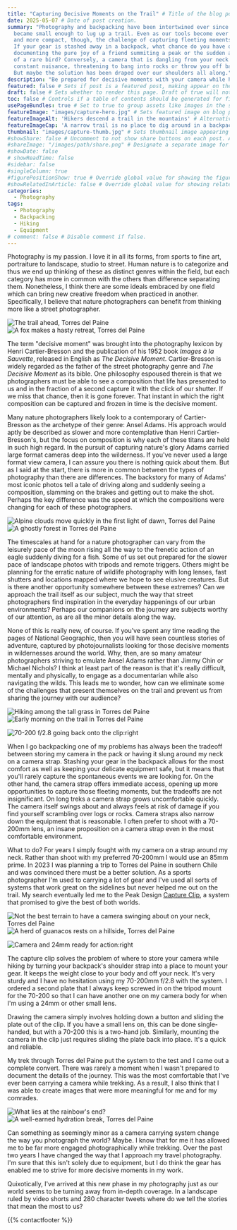 ```yaml
---
title: "Capturing Decisive Moments on the Trail" # Title of the blog post.
date: 2025-05-07 # Date of post creation.
summary: "Photography and backpacking have been intertwined ever since cameras
  became small enough to lug up a trail. Even as our tools become ever lighter
  and more compact, though, the challenge of capturing fleeting moments remains.
  If your gear is stashed away in a backpack, what chance do you have of
  documenting the pure joy of a friend summiting a peak or the sudden appearance
  of a rare bird? Conversely, a camera that is dangling from your neck is a
  constant nuisance, threatening to bang into rocks or throw you off balance.
  But maybe the solution has been draped over our shoulders all along."
description: "Be prepared for decisive moments with your camera while hiking" # Description used for search engine.
featured: false # Sets if post is a featured post, making appear on the home page side bar.
draft: false # Sets whether to render this page. Draft of true will not be rendered.
toc: false # Controls if a table of contents should be generated for first-level links automatically.
usePageBundles: true # Set to true to group assets like images in the same folder as this post.
featureImage: "images/capture-hero.jpg" # Sets featured image on blog post.
featureImageAlt: 'Hikers descend a trail in the mountains' # Alternative text for featured image.
featureImageCap: 'A narrow trail is no place to dig around in a backpack for your camera' # Caption (optional).
thumbnail: "images/capture-thumb.jpg" # Sets thumbnail image appearing inside card on homepage.
#showShare: false # Uncomment to not show share buttons on each post. Also available in each post's front matter.
#shareImage: "/images/path/share.png" # Designate a separate image for social media sharing.
#showDate: false
# showReadTime: false
#sidebar: false
#singleColumn: true
#figurePositionShow: true # Override global value for showing the figure label.
#showRelatedInArticle: false # Override global value for showing related posts in this series at the end of the content.
categories:
  - Photography
tags:
  - Photography
  - Backpacking
  - Hiking
  - Equipment
# comment: false # Disable comment if false.
---
```


Photography is my passion. I love it in all its forms, from sports to fine art,
portraiture to landscape, studio to street. Human nature is to categorize and
thus we end up thinking of these as distinct genres within the field, but each
category has more in common with the others than difference separating them.
Nonetheless, I think there are some ideals embraced by one field which can
bring new creative freedom when practiced in another. Specifically, I believe
that nature photographers can benefit from thinking more like a street
photographer.

![The trail ahead, Torres del Paine](images/DSC05496.jpg)
![A fox makes a hasty retreat, Torres del Paine](images/DSC06116.jpg)

The term "decisive moment" was brought into the photography lexicon by Henri
Cartier-Bresson and the publication of his 1952 book *Images à la Sauvette*,
released in English as *The Decisive Moment*. Cartier-Bresson is widely regarded
as the father of the street photography genre and *The Decisive Moment* as
its bible. One philosophy espoused therein is that we photographers must be able
to see a composition that life has presented to us and in the fraction of a
second capture it with the click of our shutter. If we miss that chance, then
it is gone forever. That instant in which the right composition can be captured
and frozen in time is the decisive moment.

Many nature photographers likely look to a contemporary of Cartier-Bresson as
the archetype of their genre: Ansel Adams. His approach would aptly be
described as slower and more contemplative than Henri Cartier-Bresson's, but the
focus on composition is why each of these titans are held in such high regard.
In the pursuit of capturing nature's glory Adams carried large format cameras
deep into the wilderness. If you've never used a large format view camera, I can
assure you there is nothing quick about them. But as I said at the start, there
is more in common between the types of photography than there are differences.
The backstory for many of Adams' most iconic photos tell a tale of driving along
and suddenly seeing a composition, slamming on the brakes and getting out to
make the shot. Perhaps the key difference was the speed at which the
compositions were changing for each of these photographers.

![Alpine clouds move quickly in the first light of dawn, Torres del Paine](images/DSC06036.jpg)
![A ghostly forest in Torres del Paine](images/DSC06831.jpg)

The timescales at hand for a nature photographer can vary from the
leisurely pace of the moon rising all the way to the frenetic action of an eagle
suddenly diving for a fish. Some of us set out prepared for the slower pace of
landscape photos with tripods and remote triggers. Others might be planning for
the erratic nature of wildlife photography with long lenses, fast shutters
and locations mapped where we hope to see elusive creatures. But is there
another opportunity somewhere between these extremes? Can we approach the trail
itself as our subject, much the way that street photographers find inspiration
in the everyday happenings of our urban environments? Perhaps our companions on
the journey are subjects worthy of our attention, as are all the minor details
along the way.

None of this is really new, of course. If you've spent any time reading the
pages of National Geographic, then you will have seen countless stories of
adventure, captured by photojournalists looking for those decisive moments in
wildernesses around the world. Why, then, are so many amateur photographers
striving to emulate Ansel Adams rather than Jimmy Chin or Michael Nichols? I
think at least part of the reason is that it's really difficult, mentally and
physically, to engage as a documentarian while also navigating the wilds.
This leads me to wonder, how can we eliminate some of the challenges that
present themselves on the trail and prevent us from sharing the journey with
our audience?

![Hiking among the tall grass in Torres del Paine](images/DSC06380.jpg)
![Early morning on the trail in Torres del Paine](images/DSC05465.jpg)

![70-200 f/2.8 going back onto the clip:right](images/capture-clip-70-200.jpg)

When I go backpacking one of my problems has always been the tradeoff between
storing my camera in the pack or having it slung around my neck on a camera
strap. Stashing your gear in the backpack allows for the most comfort as well as
keeping your delicate equipment safe, but it means that you'll rarely capture the
spontaneous events we are looking for. On the other hand, the camera strap
offers immediate access, opening up more opportunities to capture those fleeting
moments, but the tradeoffs are not insignificant. On long treks a camera strap
grows uncomfortable quickly. The camera itself swings about and always feels at
risk of damage if you find yourself scrambling over logs or rocks. Camera straps
also narrow down the equipment that is reasonable. I often prefer to shoot with
a 70-200mm lens, an insane proposition on a camera strap even in the most
comfortable environment.

What to do? For years I simply fought with my camera on a strap around my neck.
Rather than shoot with my preferred 70-200mm I would use an 85mm prime. In 2023
I was planning a trip to Torres del Paine in southern Chile and was convinced
there must be a better solution. As a sports photographer I'm used to carrying
a lot of gear and I've used all sorts of systems that work great on the
sidelines but never helped me out on the trail. My search eventually led me to
the Peak Design [Capture Clip](https://www.peakdesign.com/products/capture), a
system that promised to give the best of both worlds.

![Not the best terrain to have a camera swinging about on your neck, Torres del Paine](images/DSC07887.jpg)
![A herd of guanacos rests on a hillside, Torres del Paine](images/DSC07288.jpg)

![Camera and 24mm ready for action:right](images/capture-clip-24.jpg)

The capture clip solves the problem of where to store your camera while hiking
by turning your backpack's shoulder strap into a place to mount your gear. It
keeps the weight close to your body and off your neck. It's very sturdy and I
have no hesitation using my 70-200mm f/2.8 with the system. I ordered a second
plate that I always keep screwed in on the tripod mount for the 70-200 so that
I can have another one on my camera body for when I'm using a 24mm or other
small lens.

Drawing the camera simply involves holding down a button and sliding the plate
out of the clip. If you have a small lens on, this can be done single-handed,
but with a 70-200 this is a two-hand job. Similarly, mounting the camera in the
clip just requires sliding the plate back into place. It's a quick and reliable.

My trek through Torres del Paine put the system to the test and I came out a
complete convert. There was rarely a moment when I wasn't prepared to document
the details of the journey. This was the most comfortable that I've ever
been carrying a camera while trekking. As a result, I also think that I was able
to create images that were more meaningful for me and for my comrades.

![What lies at the rainbow's end?](images/DSC07616.jpg)
![A well-earned hydration break, Torres del Paine](images/DSC07679.jpg)

Can something as seemingly minor as a camera carrying system change the way you
photograph the world? Maybe. I know that for me it has allowed me to be far more
engaged photographically while trekking. Over the past two years I have changed
the way that I approach my travel photography. I'm sure that this isn't solely
due to equipment, but I do think the gear has enabled me to strive for more
decisive moments in my work.

Quixotically, I've arrived at this new phase in my photography just as our world
seems to be turning away from in-depth coverage. In a landscape ruled by video
shorts and 280 character tweets where do we tell the stories that mean the
most to us?

{{% contactfooter %}}

